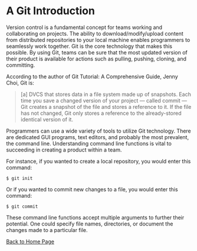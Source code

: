 # A Git Introduction
Version control is a fundamental concept for teams working and collaborating on projects.  The ability to download/modify/upload content from distributed repositories to your local machine enables programmers to seamlessly work together.  Git is the core technology that makes this possible.  By using Git, teams can be sure that the most updated version of their product is available for actions such as pulling, pushing, cloning, and committing.

According to the author of Git Tutorial: A Comprehensive Guide, Jenny Choi, Git is:
> [a] DVCS that stores data in a file system made up of snapshots. Each time you save a changed version of your project — called commit — Git creates a snapshot of the file and stores a reference to it. If the file has not changed, Git only stores a reference to the already-stored identical version of it.

Programmers can use a wide variety of tools to utilize Git technology.  There are dedicated GUI programs, text editors, and probably the most prevalent, the command line.  Understanding command line functions is vital to succeeding in creating a product within a team.

For instance, if you wanted to create a local repository, you would enter this command:
```
$ git init
```

Or if you wanted to commit new changes to a file, you would enter this command:
```
$ git commit
```

These command line functions accept multiple arguments to further their potential.  One could specify file names, directories, or document the changes made to a particular file.

[Back to Home Page](index.md)